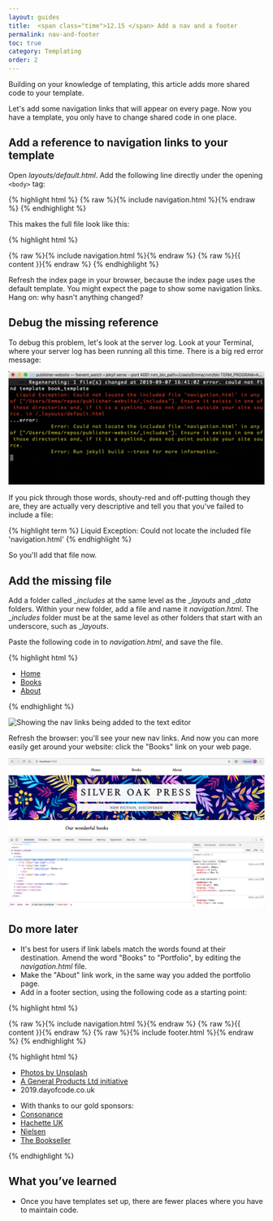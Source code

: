 ```yaml
---
layout: guides
title:  <span class="time">12.15 </span> Add a nav and a footer
permalink: nav-and-footer
toc: true
category: Templating
order: 2
---
```

<!-- <span class="tag tag--draft">Not started</span> -->
<!-- <span class="tag tag--progress">In progress</span> -->
<!-- <span class="tag tag--review">Ready for review</span> -->
<!-- <span class="tag tag--approved">Approved</span> -->

<p class="content__abstract">
  Building on your knowledge of templating, this article adds more shared code to your template.
</p>

Let's add some navigation links that will appear on every page. Now you have a template, you only have to change shared code in one place.

## Add a reference to navigation links to your template

Open _layouts/default.html_. Add the following line directly under the opening `<body>` tag:

{% highlight html %}
  {% raw %}{% include navigation.html %}{% endraw %}
{% endhighlight %}

This makes the full file look like this:

{% highlight html %}
  <!doctype html>
  <html>
    <head>
      <link rel="stylesheet" href="/css/main.css">
      <link href="https://fonts.googleapis.com/css?family=Amiri&display=swap" rel="stylesheet">
      <link href="https://fonts.googleapis.com/css?family=Noto+Sans:400,700&display=swap" rel="stylesheet">
    </head>
    <body>
      {% raw %}{% include navigation.html %}{% endraw %}
      {% raw %}{{ content }}{% endraw %}
    </body>
  </html>
{% endhighlight %}


Refresh the index page in your browser, because the index page uses the default template. You might expect the page to show some navigation links. Hang on: why hasn't anything changed?

## Debug the missing reference

To debug this problem, let's look at the server log. Look at your Terminal, where your server log has been running all this time. There is a big red error message:

![A screenshot of frightening looking errors on the server log](assets/images/errors.png)

If you pick through those words, shouty-red and off-putting though they are, they are actually very descriptive and tell you that you've failed to include a file:

{% highlight term %}
  Liquid Exception: Could not locate the included file 'navigation.html'
{% endhighlight %}

So you'll add that file now.

## Add the missing file

Add a folder called __includes_ at the same level as the __layouts_ and __data_ folders. Within your new folder, add a file and name it _navigation.html_. The __includes_ folder must be at the same level as other folders that start with an underscore, such as __layouts_.

Paste the following code in to _navigation.html_, and save the file.

{% highlight html %}
  <nav>
    <ul class="nav-item-container ">
      <li class="nav-item"><a href="/">Home</a></li>
      <li class="nav-item"><a href="/portfolio/">Books</a></li>
      <li class="nav-item"><a href="/about/">About</a></li>
    </ul>
  </nav>
{% endhighlight %}

![Showing the nav links being added to the text editor](assets/images/nav.gif)


Refresh the browser: you'll see your new nav links. And now you can more easily get around your website: click the "Books" link on your web page.

![Showing the nav links in the browser](assets/images/nav.png)

## Do more later

* It's best for users if link labels match the words found at their destination. Amend the word "Books" to "Portfolio", by editing the _navigation.html_ file.
* Make the "About" link work, in the same way you added the portfolio page.
* Add in a footer section, using the following code as a starting point:

{% highlight html %}
  <!-- _layouts/default.html -->
  <body>
    {% raw %}{% include navigation.html %}{% endraw %}
    {% raw %}{{ content }}{% endraw %}
    {% raw %}{% include footer.html %}{% endraw %}
  </body>
{% endhighlight %}

{% highlight html %}
<footer>
  <div class="wrapper">
    <ul>
      <li>
        <a href="https://unsplash.com/photos/gE1phX0Lbos">Photos by Unsplash</a>
      </li>
      <li>
        <a href="https://generalproducts.co">A General Products Ltd initiative</a>
      </li>
      <li>2019.dayofcode.co.uk</li>
    </ul>
    <ul>
      <li>With thanks to our gold sponsors:</li>
      <li>
        <a href="https://consonance.app">Consonance</a>
      </li>
      <li>
        <a href="https://www.hachette.co.uk/">Hachette UK</a>
      </li>
      <li>
        <a href="hhttps://www.nielsen.com/uk/en/">Nielsen</a>
      </li>
      <li>
        <a href="https://www.thebookseller.com/">The Bookseller</a>
      </li>
    </ul>
  </div>
</footer>

{% endhighlight %}

## What you’ve learned

* Once you have templates set up, there are fewer places where you have to maintain code.
